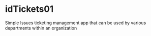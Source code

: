 # idTickets01
Simple Issues ticketing management app that can be used by various departments within an organization
